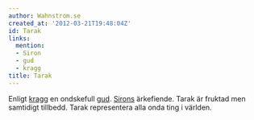 ```yaml
---
author: Wahnstrom.se
created_at: '2012-03-21T19:48:04Z'
id: Tarak
links:
  mention:
  - Siron
  - gud
  - kragg
title: Tarak
---
```


Enligt [kragg] en ondskefull [gud]. [Sirons] ärkefiende. Tarak är fruktad men samtidigt tillbedd.
Tarak representera alla onda ting i världen.

  [kragg]: kragg
  [gud]: gud
  [Sirons]: Siron